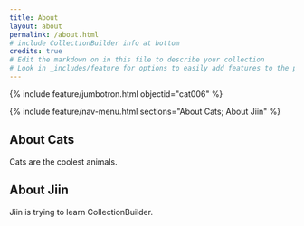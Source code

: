 ```yaml
---
title: About
layout: about
permalink: /about.html
# include CollectionBuilder info at bottom
credits: true
# Edit the markdown on in this file to describe your collection
# Look in _includes/feature for options to easily add features to the page
---
```


{% include feature/jumbotron.html objectid="cat006" %}

{% include feature/nav-menu.html sections="About Cats; About Jiin" %}

## About Cats
Cats are the coolest animals.

## About Jiin
Jiin is trying to learn CollectionBuilder.
